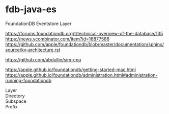 # fdb-java-es

FoundationDB Eventstore Layer

https://forums.foundationdb.org/t/technical-overview-of-the-database/135
https://news.ycombinator.com/item?id=16877586
https://github.com/apple/foundationdb/blob/master/documentation/sphinx/source/kv-architecture.rst



https://github.com/abdullin/sim-cpu


https://apple.github.io/foundationdb/getting-started-mac.html
https://apple.github.io/foundationdb/administration.html#administration-running-foundationdb

Layer  
Directory  
Subspace  
Prefix  
